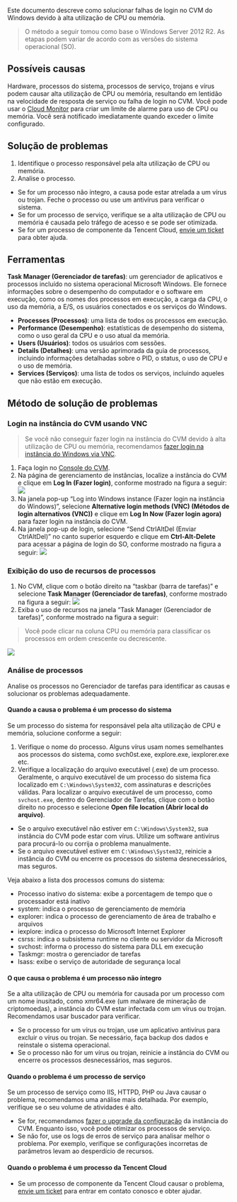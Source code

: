 Este documento descreve como solucionar falhas de login no CVM do Windows devido à alta utilização de CPU ou memória.
> O método a seguir tomou como base o Windows Server 2012 R2. As etapas podem variar de acordo com as versões do sistema operacional (SO).

## Possíveis causas

Hardware, processos do sistema, processos de serviço, trojans e vírus podem causar alta utilização de CPU ou memória, resultando em lentidão na velocidade de resposta de serviço ou falha de login no CVM. Você pode usar o [Cloud Monitor](https://intl.cloud.tencent.com/document/product/248/32799) para criar um limite de alarme para uso de CPU ou memória. Você será notificado imediatamente quando exceder o limite configurado.

## Solução de problemas

1. Identifique o processo responsável pela alta utilização de CPU ou memória.
2. Analise o processo.
 - Se for um processo não íntegro, a causa pode estar atrelada a um vírus ou trojan. Feche o processo ou use um antivírus para verificar o sistema.
 - Se for um processo de serviço, verifique se a alta utilização de CPU ou memória é causada pelo tráfego de acesso e se pode ser otimizada.
 - Se for um processo de componente da Tencent Cloud, [envie um ticket](https://console.cloud.tencent.com/workorder/category) para obter ajuda.

## Ferramentas

**Task Manager (Gerenciador de tarefas)**: um gerenciador de aplicativos e processos incluído no sistema operacional Microsoft Windows. Ele fornece informações sobre o desempenho do computador e o software em execução, como os nomes dos processos em execução, a carga da CPU, o uso da memória, a E/S, os usuários conectados e os serviços do Windows.
- **Processes (Processos)**: uma lista de todos os processos em execução.
- **Performance (Desempenho)**: estatísticas de desempenho do sistema, como o uso geral da CPU e o uso atual da memória.
- **Users (Usuários)**: todos os usuários com sessões.
- **Details (Detalhes)**: uma versão aprimorada da guia de processos, incluindo informações detalhadas sobre o PID, o status, o uso de CPU e o uso de memória.
- **Services (Serviços)**: uma lista de todos os serviços, incluindo aqueles que não estão em execução.


## Método de solução de problemas

### Login na instância do CVM usando VNC
> Se você não conseguir fazer login na instância do CVM devido à alta utilização de CPU ou memória, recomendamos [fazer login na instância do Windows via VNC](https://intl.cloud.tencent.com/document/product/213/32496). 
>
1. Faça login no [Console do CVM](https://console.cloud.tencent.com/cvm/index).
2. Na página de gerenciamento de instâncias, localize a instância do CVM e clique em **Log In (Fazer login)**, conforme mostrado na figura a seguir:
![](https://main.qcloudimg.com/raw/d9ccf04da21f4ac86d624742c87d5628.png)
3. Na janela pop-up “Log into Windows instance (Fazer login na instância do Windows)”, selecione **Alternative login methods (VNC) (Métodos de login alternativos (VNC))** e clique em **Log In Now (Fazer login agora)** para fazer login na instância do CVM.
4. Na janela pop-up de login, selecione “Send CtrlAltDel (Enviar CtrlAltDel)” no canto superior esquerdo e clique em **Ctrl-Alt-Delete** para acessar a página de login do SO, conforme mostrado na figura a seguir:
![](https://main.qcloudimg.com/raw/5064251ea86085326e86884a1c13ef6b.png)

### Exibição do uso de recursos de processos

1. No CVM, clique com o botão direito na “taskbar (barra de tarefas)” e selecione **Task Manager (Gerenciador de tarefas)**, conforme mostrado na figura a seguir:
![](https://main.qcloudimg.com/raw/a795f4948fae3eab8a44ec0a3a4ee352.png)
2. Exiba o uso de recursos na janela “Task Manager (Gerenciador de tarefas)”, conforme mostrado na figura a seguir:
> Você pode clicar na coluna CPU ou memória para classificar os processos em ordem crescente ou decrescente.
>
![](https://main.qcloudimg.com/raw/56a4be427be5046a15a05b02abbacf66.png)

### Análise de processos

Analise os processos no Gerenciador de tarefas para identificar as causas e solucionar os problemas adequadamente.
#### Quando a causa o problema é um processo do sistema
Se um processo do sistema for responsável pela alta utilização de CPU e memória, solucione conforme a seguir:
1. Verifique o nome do processo.
 Alguns vírus usam nomes semelhantes aos processos do sistema, como svch0st.exe, explore.exe, iexplorer.exe etc.
2. Verifique a localização do arquivo executável (.exe) de um processo.
 Geralmente, o arquivo executável de um processo do sistema fica localizado em `C:\Windows\System32`, com assinaturas e descrições válidas. Para localizar o arquivo executável de um processo, como `svchost.exe`, dentro do Gerenciador de Tarefas, clique com o botão direito no processo e selecione **Open file location (Abrir local do arquivo)**.
 - Se o arquivo executável não estiver em `C:\Windows\System32`, sua instância do CVM pode estar com vírus. Utilize um software antivírus para procurá-lo ou corrija o problema manualmente.
 - Se o arquivo executável estiver em `C:\Windows\System32`, reinicie a instância do CVM ou encerre os processos do sistema desnecessários, mas seguros.

Veja abaixo a lista dos processos comuns do sistema:
 - Processo inativo do sistema: exibe a porcentagem de tempo que o processador está inativo
 - system: indica o processo de gerenciamento de memória
 - explorer: indica o processo de gerenciamento de área de trabalho e arquivos
 - iexplore: indica o processo do Microsoft Internet Explorer
 - csrss: indica o subsistema runtime no cliente ou servidor da Microsoft
 - svchost: informa o processo do sistema para DLL em execução
 - Taskmgr: mostra o gerenciador de tarefas
 - Isass: exibe o serviço de autoridade de segurança local

#### O que causa o problema é um processo não íntegro
Se a alta utilização de CPU ou memória for causada por um processo com um nome inusitado, como xmr64.exe (um malware de mineração de criptomoedas), a instância do CVM estar infectada com um vírus ou trojan. Recomendamos usar buscador para verificar.
 - Se o processo for um vírus ou trojan, use um aplicativo antivírus para excluir o vírus ou trojan. Se necessário, faça backup dos dados e reinstale o sistema operacional.
 - Se o processo não for um vírus ou trojan, reinicie a instância do CVM ou encerre os processos desnecessários, mas seguros.

#### Quando o problema é um processo de serviço
Se um processo de serviço como IIS, HTTPD, PHP ou Java causar o problema, recomendamos uma análise mais detalhada.
Por exemplo, verifique se o seu volume de atividades é alto.
- Se for, recomendamos [fazer o upgrade da configuração](https://intl.cloud.tencent.com/document/product/213/2178) da instância do CVM. Enquanto isso, você pode otimizar os processos de serviço.
- Se não for, use os logs de erros de serviço para analisar melhor o problema. Por exemplo, verifique se configurações incorretas de parâmetros levam ao desperdício de recursos.

#### Quando o problema é um processo da Tencent Cloud

- Se um processo de componente da Tencent Cloud causar o problema, [envie um ticket](https://console.cloud.tencent.com/workorder/category) para entrar em contato conosco e obter ajudar.

